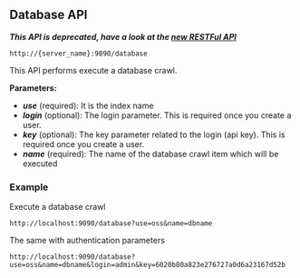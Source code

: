 ## Database API

_**This API is deprecated, have a look at the [new RESTFul API](/api_v2/README.html)**_

    http://{server_name}:9090/database

This API performs execute a database crawl.

**Parameters:**
- _**use**_ (required): It is the index name
- _**login**_ (optional): The login parameter. This is required once you create a user.
- _**key**_ (optional): The key parameter related to the login (api key). This is required once you create a user.
- _**name**_ (required): The name of the database crawl item which will be executed

### Example

Execute a database crawl

    http://localhost:9090/database?use=oss&name=dbname
 
The same with authentication parameters

    http://localhost:9090/database?use=oss&name=dbname&login=admin&key=6020b80a823e276727a0d6a23167d52b